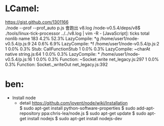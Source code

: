 



# LCamel:

<https://gist.github.com/1301166>  
./node --prof --prof_auto p.js 
會跑出 v8.log
/node-v0.5.4/deps/v8$ ./tools/linux-tick-processor ../../v8.log  | vim -R -
 [JavaScript]:
   ticks  total  nonlib   name
    183    4.2%   52.3%  LazyCompile: *g /home/user1/node-v0.5.4/p.js:9
     24    0.6%    6.9%  LazyCompile: *f /home/user1/node-v0.5.4/p.js:2
      1    0.0%    0.3%  Stub: CallFunctionStub
      1    0.0%    0.3%  LazyCompile: ~charAt native string.js:64
      1    0.0%    0.3%  LazyCompile: *<anonymous> /home/user1/node-v0.5.4/p.js:16
      1    0.0%    0.3%  Function: ~Socket.write net_legacy.js:297
      1    0.0%    0.3%  Function: Socket._writeOut net_legacy.js:392

# ben:

  - Install node
    - detail <https://github.com/joyent/node/wiki/Installation>  
    $ sudo apt-get install python-software-properties
    $ sudo add-apt-repository ppa:chris-lea/node.js
    $ sudo apt-get update
    $ sudo apt-get install nodejs
    $ sudo apt-get install nodejs-dev